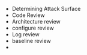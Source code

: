 - Determining Attack Surface
- Code Review
- Architecture review 
- configure review 
- Log review
- baseline review
- 